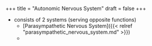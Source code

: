 +++
title = "Autonomic Nervous System"
draft = false
+++

-   consists of 2 systems (serving opposite functions)
    -   [Parasympathetic Nervous System]({{< relref "parasympathetic_nervous_system.md" >}})
    -
